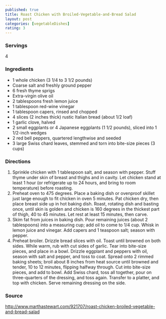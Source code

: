 ```yaml
---
published: true
title: Roast Chicken with Broiled-Vegetable-and-Bread Salad
layout: post
categories: [vegetableDishes]
rating: 3
---
```

### Servings
4

### Ingredients
- 1 whole chicken (3 1/4 to 3 1/2 pounds)
- Coarse salt and freshly ground pepper
- 6 fresh thyme sprigs
- Extra-virgin olive oil
- 2 tablespoons fresh lemon juice
- 1 tablespoon red-wine vinegar
- 1 tablespoon capers, rinsed and chopped
- 4 slices (2 inches thick) rustic Italian bread (about 1/2 loaf)
- 1 garlic clove, halved
- 2 small eggplants or 4 Japanese eggplants (1 1/2 pounds), sliced into 1 1/2-inch wedges
- 2 red bell peppers, quartered lengthwise and seeded
- 3 large Swiss chard leaves, stemmed and torn into bite-size pieces (3 cups)

### Directions
1. Sprinkle chicken with 1 tablespoon salt, and season with pepper. Stuff thyme under skin of breast and thighs and in cavity. Let chicken stand at least 1 hour (or refrigerate up to 24 hours, and bring to room temperature) before roasting.
2. Preheat oven to 475 degrees. Place a baking dish or ovenproof skillet just large enough to fit chicken in oven 5 minutes. Pat chicken dry, then place breast side up in hot baking dish. Roast, rotating dish and basting once, until skin is golden and chicken is 160 degrees in the thickest part of thigh, 40 to 45 minutes. Let rest at least 15 minutes, then carve.
3. Skim fat from juices in baking dish. Pour remaining juices (about 2 tablespoons) into a measuring cup; add oil to come to 1/4 cup. Whisk in lemon juice and vinegar. Add capers and 1 teaspoon salt; season with pepper.
4. Preheat broiler. Drizzle bread slices with oil. Toast until browned on both sides. While warm, rub with cut sides of garlic. Tear into bite-size pieces, and place in a bowl. Drizzle eggplant and peppers with oil, season with salt and pepper, and toss to coat. Spread onto 2 rimmed baking sheets; broil about 8 inches from heat source until browned and tender, 10 to 12 minutes, flipping halfway through. Cut into bite-size pieces, and add to bowl. Add Swiss chard, toss all together, pour on three-quarters of the dressing, and toss again. Transfer to a platter, and top with chicken. Serve remaining dressing on the side.

### Source
<a href="http://www.marthastewart.com/921707/roast-chicken-broiled-vegetable-and-bread-salad" target="new">http://www.marthastewart.com/921707/roast-chicken-broiled-vegetable-and-bread-salad</a>
